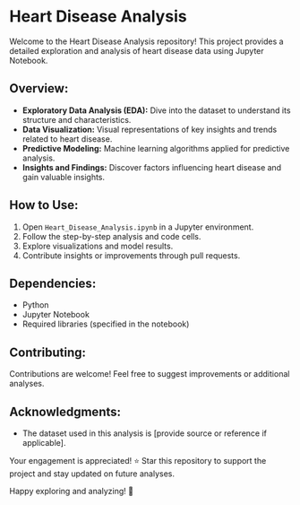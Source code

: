 # Heart Disease Analysis

Welcome to the Heart Disease Analysis repository! This project provides a detailed exploration and analysis of heart disease data using Jupyter Notebook.

## Overview:
- **Exploratory Data Analysis (EDA):** Dive into the dataset to understand its structure and characteristics.
- **Data Visualization:** Visual representations of key insights and trends related to heart disease.
- **Predictive Modeling:** Machine learning algorithms applied for predictive analysis.
- **Insights and Findings:** Discover factors influencing heart disease and gain valuable insights.

## How to Use:
1. Open `Heart_Disease_Analysis.ipynb` in a Jupyter environment.
2. Follow the step-by-step analysis and code cells.
3. Explore visualizations and model results.
4. Contribute insights or improvements through pull requests.

## Dependencies:
- Python
- Jupyter Notebook
- Required libraries (specified in the notebook)

## Contributing:
Contributions are welcome! Feel free to suggest improvements or additional analyses.

## Acknowledgments:
- The dataset used in this analysis is [provide source or reference if applicable].

Your engagement is appreciated! ⭐️ Star this repository to support the project and stay updated on future analyses.

Happy exploring and analyzing! 🚀
